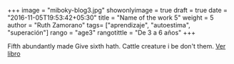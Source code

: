 +++
image = "miboky-blog3.jpg"
showonlyimage = true
draft = true
date = "2016-11-05T19:53:42+05:30"
title = "Name of the work 5"
weight = 5
author = "Ruth Zamorano"
tags= ["aprendizaje", "autoestima", "superación"]
rango = "age3"
rangotittle = "De 3 a 6 años"
+++

Fifth abundantly made Give sixth hath. Cattle creature i be don't them.
[Ver libro](https://miboky.es/libros/informacion/El-faro-de-los-corazones-extraviados-_-265)
<!--more-->
